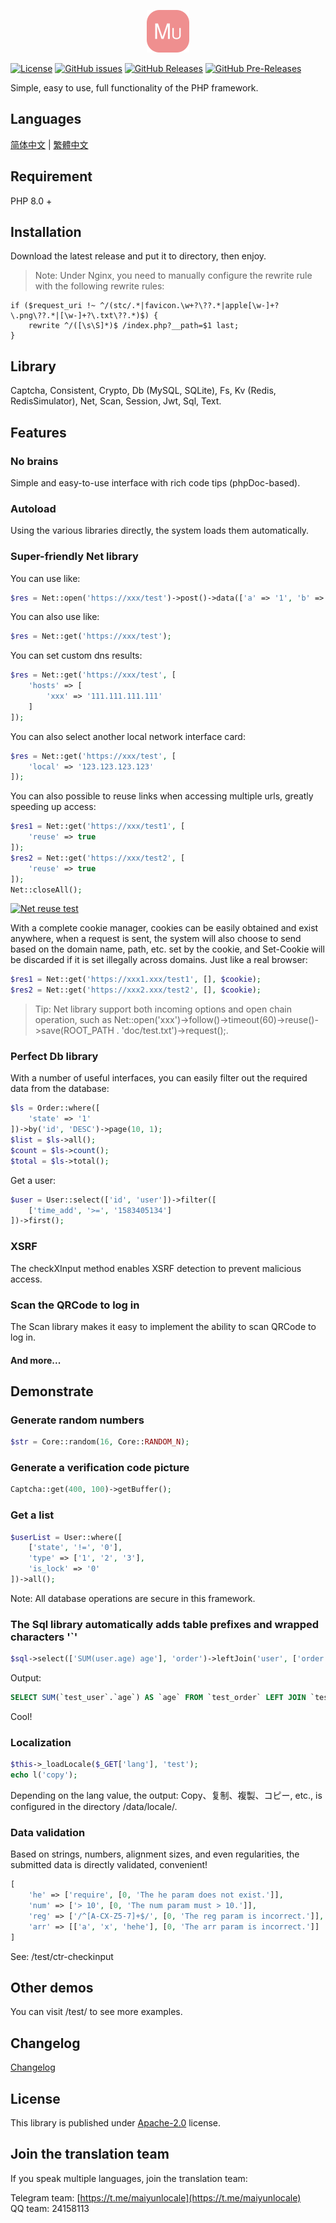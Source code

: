 <p align="center"><img src="./doc/icon.svg" width="68" height="68" alt="Mutton"></p>

[![License](https://img.shields.io/github/license/maiyun/mutton.svg)](https://github.com/maiyun/mutton/blob/master/LICENSE)
[![GitHub issues](https://img.shields.io/github/issues/maiyun/mutton.svg)](https://github.com/maiyun/mutton/issues)
[![GitHub Releases](https://img.shields.io/github/release/maiyun/mutton.svg)](https://github.com/maiyun/mutton/releases "Stable Release")
[![GitHub Pre-Releases](https://img.shields.io/github/release/maiyun/mutton/all.svg)](https://github.com/maiyun/mutton/releases "Pre-Release")

Simple, easy to use, full functionality of the PHP framework.

## Languages

[简体中文](doc/README.sc.md) | [繁體中文](doc/README.tc.md)

## Requirement

PHP 8.0 +

## Installation

Download the latest release and put it to directory, then enjoy.

> Note: Under Nginx, you need to manually configure the rewrite rule with the following rewrite rules:

```
if ($request_uri !~ ^/(stc/.*|favicon.\w+?\??.*|apple[\w-]+?\.png\??.*|[\w-]+?\.txt\??.*)$) {
    rewrite ^/([\s\S]*)$ /index.php?__path=$1 last;
}
```

## Library

Captcha, Consistent, Crypto, Db (MySQL, SQLite), Fs, Kv (Redis, RedisSimulator), Net, Scan, Session, Jwt, Sql, Text.

## Features

### No brains

Simple and easy-to-use interface with rich code tips (phpDoc-based).

### Autoload

Using the various libraries directly, the system loads them automatically.

### Super-friendly Net library

You can use like:

```php
$res = Net::open('https://xxx/test')->post()->data(['a' => '1', 'b' => '2'])->request();
```

You can also use like:

```php
$res = Net::get('https://xxx/test');
```

You can set custom dns results:

```php
$res = Net::get('https://xxx/test', [
    'hosts' => [
        'xxx' => '111.111.111.111'
    ]
]);
```

You can also select another local network interface card:

```php
$res = Net::get('https://xxx/test', [
    'local' => '123.123.123.123'
]);
```

You can also possible to reuse links when accessing multiple urls, greatly speeding up access:

```php
$res1 = Net::get('https://xxx/test1', [
    'reuse' => true
]);
$res2 = Net::get('https://xxx/test2', [
    'reuse' => true
]);
Net::closeAll();
```

[![Net reuse test](doc/test-net-reuse.png)](doc/test-net-reuse.png)

With a complete cookie manager, cookies can be easily obtained and exist anywhere, when a request is sent, the system will also choose to send based on the domain name, path, etc. set by the cookie, and Set-Cookie will be discarded if it is set illegally across domains. Just like a real browser:

```php
$res1 = Net::get('https://xxx1.xxx/test1', [], $cookie);
$res2 = Net::get('https://xxx2.xxx/test2', [], $cookie);
```

> Tip: Net library support both incoming options and open chain operation, such as Net::open('xxx')->follow()->timeout(60)->reuse()->save(ROOT_PATH . 'doc/test.txt')->request();.

### Perfect Db library

With a number of useful interfaces, you can easily filter out the required data from the database:

```php
$ls = Order::where([
    'state' => '1'
])->by('id', 'DESC')->page(10, 1);
$list = $ls->all();
$count = $ls->count();
$total = $ls->total();
```

Get a user:

```php
$user = User::select(['id', 'user'])->filter([
    ['time_add', '>=', '1583405134']
])->first();
```

### XSRF

The checkXInput method enables XSRF detection to prevent malicious access.

### Scan the QRCode to log in

The Scan library makes it easy to implement the ability to scan QRCode to log in.

#### And more...

## Demonstrate

### Generate random numbers

```php
$str = Core::random(16, Core::RANDOM_N);
```

### Generate a verification code picture

```php
Captcha::get(400, 100)->getBuffer();
```

### Get a list

```php
$userList = User::where([
    ['state', '!=', '0'],
    'type' => ['1', '2', '3'],
    'is_lock' => '0'
])->all();
```

Note: All database operations are secure in this framework.

### The Sql library automatically adds table prefixes and wrapped characters '`'

```php
$sql->select(['SUM(user.age) age'], 'order')->leftJoin('user', ['order.user_id' => '#user.id'])
```

Output:

```sql
SELECT SUM(`test_user`.`age`) AS `age` FROM `test_order` LEFT JOIN `test_user` ON `test_order`.`user_id` = `test_user`.`id`
```

Cool!

### Localization

```php
$this->_loadLocale($_GET['lang'], 'test');
echo l('copy');
```

Depending on the lang value, the output: Copy、复制、複製、コピー, etc., is configured in the directory /data/locale/.

### Data validation

Based on strings, numbers, alignment sizes, and even regularities, the submitted data is directly validated, convenient!

```php
[
    'he' => ['require', [0, 'The he param does not exist.']],
    'num' => ['> 10', [0, 'The num param must > 10.']],
    'reg' => ['/^[A-CX-Z5-7]+$/', [0, 'The reg param is incorrect.']],
    'arr' => [['a', 'x', 'hehe'], [0, 'The arr param is incorrect.']]
]
```

See: /test/ctr-checkinput

## Other demos

You can visit /test/ to see more examples.

## Changelog

[Changelog](doc/CHANGELOG.md)

## License

This library is published under [Apache-2.0](./LICENSE) license.

## Join the translation team

If you speak multiple languages, join the translation team:

Telegram team: [https://t.me/maiyunlocale](https://t.me/maiyunlocale)  
QQ team: 24158113